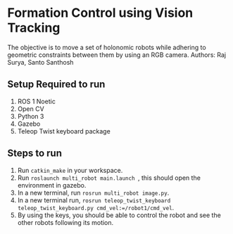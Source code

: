 ﻿# Formation Control using Vision Tracking

The objective is to move a set of holonomic robots while adhering to geometric constraints between them by using an RGB camera.
Authors: Raj Surya, Santo Santhosh


## Setup Required to run

1. ROS 1 Noetic
2. Open CV
3. Python 3
4. Gazebo
5. Teleop Twist keyboard package

## Steps to run

1. Run `catkin_make` in your workspace.
2. Run `roslaunch multi_robot main.launch `, this should open the environment in gazebo.
3. In a new terminal, run `rosrun multi_robot image.py`.
4. In a new terminal run, `rosrun teleop_twist_keyboard teleop_twist_keyboard.py cmd_vel:=/robot1/cmd_vel`.
5. By using the keys, you should be able to control the robot and see the other robots following its motion.
